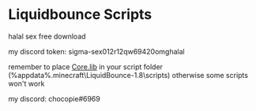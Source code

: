 # Liquidbounce Scripts
halal sex free download

my discord token: sigma-sex012r12qw69420omghalal

remember to place [Core.lib](https://github.com/chocopie69/Liquidbounce-Scripts/blob/main/lib/Core.lib) in your script folder (%appdata%\.minecraft\LiquidBounce-1.8\scripts) otherwise some scripts won't work

my discord: chocopie#6969
